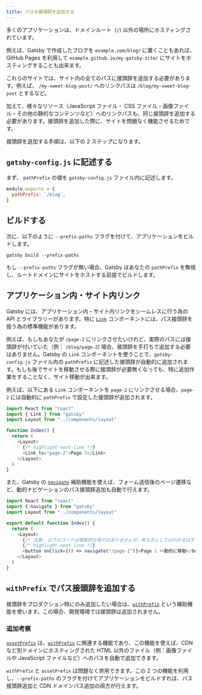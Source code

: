 ```yaml
---
title: パスの接頭辞を追加する
---
```


多くのアプリケーションは、ドメインルート（`/`) 以外の場所にホスティングされています。

例えば、Gatsby で作成したブログを `example.com/blog/` に置くこともあれば、GitHub Pages を利用して `example.github.io/my-gatsby-site/` にサイトをホスティングすることも出来ます。

これらのサイトでは、サイト内の全てのパスに接頭辞を追加する必要があります。例えば、 `/my-sweet-blog-post/` へのリンクパスは `/blog/my-sweet-blog-post` とするなど。

加えて、様々なリソース（JavaScript ファイル・ CSS ファイル・画像ファイル・その他の静的なコンテンツなど）へのリンクパスも、同じ接頭辞を追加する必要があります。接頭辞を追加した際に、サイトを問題なく機能させるためです。

接頭辞を追加する手順は、以下の 2 ステップになります。

## `gatsby-config.js` に記述する

まず、 `pathPrefix` の値を `gatsby-config.js` ファイル内に記述します。

```js:title=gatsby-config.js
module.exports = {
  pathPrefix: `/blog`,
}
```

## ビルドする

次に、以下のように `--prefix-paths` フラグを付けて、アプリケーションをビルドします。

```shell
gatsby build --prefix-paths
```

もし `--prefix-paths` フラグが無い場合、Gatsby はあなたの `pathPrefix` を無視し、ルートドメインにサイトをホストする前提でビルドします。

## アプリケーション内・サイト内リンク

Gatsby には、アプリケーション内・サイト内リンクをシームレスに行う為の API とライブラリーがあります。特に [`Link`](/docs/gatsby-link/) コンポーネントには、パス接頭辞を扱う為の標準機能があります。

例えば、もしもあなたが `/page-2` にリンクさせたいけれど、実際のパスには接頭辞が付いていた（例： `/blog/page-2`) 場合、接頭辞を手打ちで追加する必要はありません。Gatsby の `Link` コンポーネントを使うことで、`gatsby-config.js` ファイル内の `pathPrefix` に記述した接頭辞が自動的に追加されます。もしも後でサイトを移動させる際に接頭辞が必要無くなっても、特に追加作業をすることなく、サイト移動が出来ます。

例えば、以下にある `Link` コンポーネントを `page-2` にリンクさせる場合、`page-2` には自動的に `pathPrefix` で設定した接頭辞が追加されます。

```jsx:title=src/pages/index.js
import React from "react"
import { Link } from "gatsby"
import Layout from "../components/layout"

function Index() {
  return (
    <Layout>
      {/* highlight-next-line */}
      <Link to="page-2">Page 2</Link>
    </Layout>
  )
}
```

また、Gatsby の [`navigate`](/docs/gatsby-link/#how-to-use-the-navigate-helper-function) 補助機能を使えば、フォーム送信後のページ遷移など、動的ナビゲーションのパス接頭辞追加も自動で行えます。

```jsx:title=src/pages/index.js
import React from "react"
import { navigate } from "gatsby"
import Layout from "../components/layout"

export default function Index() {
  return (
    <Layout>
      {/* 注意: 以下のコードは現実的な例ではありませんが、考え方としてはわかるはずです。 */}
      {/* highlight-next-line */}
      <button onClick={() => navigate("/page-2")}>Page 2 へ動的に移動</button>
    </Layout>
  )
}
```

## `withPrefix` でパス接頭辞を追加する

接頭辞をプロダクション時にのみ追加したい場合は、[`withPrefix`](/docs/gatsby-link/#add-the-path-prefix-to-paths-using-withprefix) という補助機能を使います。この場合、開発環境では接頭辞は追加されません。

### 追加考察

[`assetPrefix`](/docs/asset-prefix/) は、[`withPrefix`](/docs/gatsby-link/#add-the-path-prefix-to-paths-using-withprefix) に関連する機能であり、この機能を使えば、CDN など別ドメインにホスティングされた HTML 以外のファイル（例：画像ファイルや JavaScript ファイルなど）へのパスを自動で追加できます。

`withPrefix` と `assetPrefix` は問題なく併用できます。この 2 つの機能を利用し、`--prefix-paths` のフラグを付けてアプリケーションをビルドすれば、パス接頭辞追加と CDN ドメインパス追加の両方が行えます。
